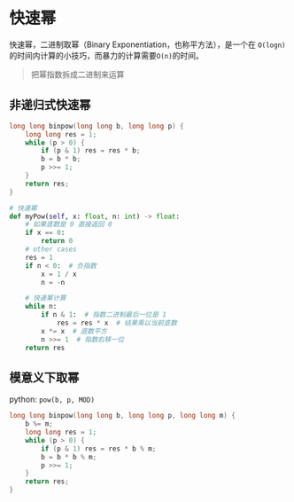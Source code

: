 # 快速幂

快速幂，二进制取幂（Binary Exponentiation，也称平方法），是一个在 `O(logn)`的时间内计算的小技巧，而暴力的计算需要`O(n)`的时间。

> 把幂指数拆成二进制来运算

## 非递归式快速幂

```C++
long long binpow(long long b, long long p) {
    long long res = 1;
    while (p > 0) {
        if (p & 1) res = res * b;
        b = b * b;
        p >>= 1;
    }
    return res;
}
```

```python
# 快速幂
def myPow(self, x: float, n: int) -> float:
    # 如果底数是 0 直接返回 0
    if x == 0:  
        return 0
    # other cases
    res = 1
    if n < 0:  # 负指数
        x = 1 / x
        n = -n

    # 快速幂计算
    while n:
        if n & 1:  # 指数二进制最后一位是 1
            res = res * x  # 结果乘以当前底数
     	x *= x  # 底数平方
        n >>= 1  # 指数右移一位
    return res
```

## 模意义下取幂

python: `pow(b, p, MOD)`

```C++
long long binpow(long long b, long long p, long long m) {
    b %= m;
    long long res = 1;
    while (p > 0) {
        if (p & 1) res = res * b % m;
        b = b * b % m;
        p >>= 1;
    }
    return res;
}
```

